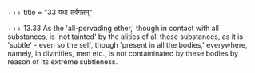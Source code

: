 +++
title = "33 यथा सर्वगतम्"

+++
13.33 As the 'all-pervading ether,' though in contact with all
substances, is 'not tainted' by the alities of all these substances, as
it is 'subtle' - even so the self, though 'present in all the bodies,'
everywhere, namely, in divinities, men etc., is not contaminated by
these bodies by reason of Its extreme subtleness.
